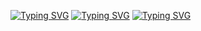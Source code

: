 
<!--
**breinerLopez10/breinerLopez10** is a ✨ _special_ ✨ repository because its `README.md` (this file) appears on your GitHub profile.

Here are some ideas to get you started:

- 🔭 I’m currently working on ...
- 🌱 I’m currently learning ...
- 👯 I’m looking to collaborate on ...
- 🤔 I’m looking for help with ...
- 💬 Ask me about ...
- 📫 How to reach me: ...
- 😄 Pronouns: ...
- ⚡ Fun fact: ...
-->





[![Typing SVG](https://readme-typing-svg.demolab.com/?lines=Breiner+López;full+Stack+Developer)](https://git.io/typing-svg)
[![Typing SVG](https://readme-typing-svg.herokuapp.com?font=Nunito&size=45&color=6BCD2C&background=DAFF0000&center=true&vCenter=true&multiline=true&width=900&height=80&lines=Jhojan+M.+%7C+Computer+Science)](https://git.io/typing-svg)
[![Typing SVG](https://readme-typing-svg.herokuapp.com?font=Ubuntu+Mono&duration=6000&color=6BCD2C&background=DAFF0000&center=true&vCenter=true&multiline=true&width=900&height=95&lines=%3E+Software+Dev.;%3E+Productivity;%3E+Open-Source)](https://git.io/typing-svg)
